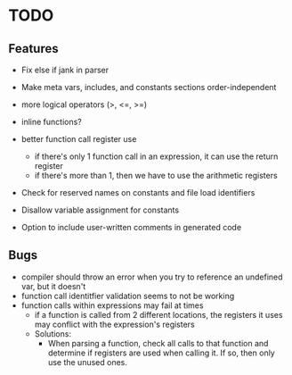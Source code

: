 # TODO

## Features
- Fix else if jank in parser
- Make meta vars, includes, and constants sections order-independent
- more logical operators (>, <=, >=)
- inline functions?
- better function call register use
  - if there's only 1 function call in an expression, it can use the return register
  - if there's more than 1, then we have to use the arithmetic registers
- Check for reserved names on constants and file load identifiers
- Disallow variable assignment for constants

- Option to include user-written comments in generated code


## Bugs
- compiler should throw an error when you try to reference an undefined var, but it doesn't
- function call identitfier validation seems to not be working
- function calls within expressions may fail at times
  - if a function is called from 2 different locations, the registers it uses may conflict with the expression's registers
  - Solutions:
    - When parsing a function, check all calls to that function and determine if registers are used when calling it. If so, then only use the unused ones.